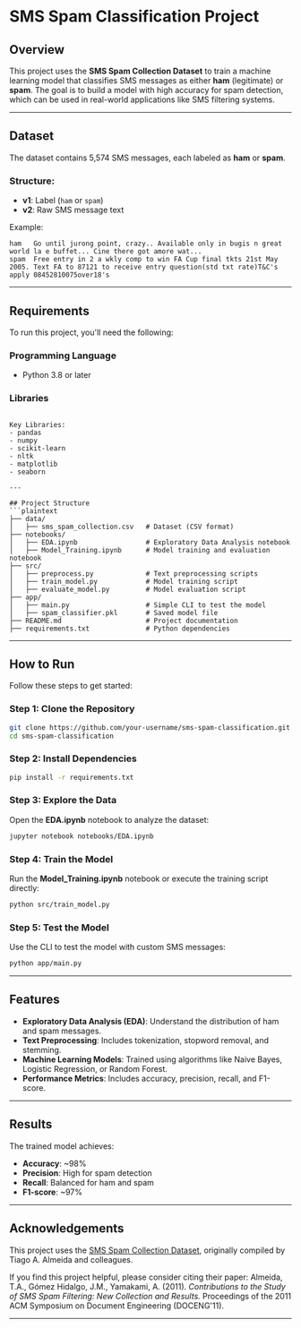 # SMS Spam Classification Project

## Overview
This project uses the **SMS Spam Collection Dataset** to train a machine learning model that classifies SMS messages as either **ham** (legitimate) or **spam**. The goal is to build a model with high accuracy for spam detection, which can be used in real-world applications like SMS filtering systems.

---

## Dataset
The dataset contains 5,574 SMS messages, each labeled as **ham** or **spam**.  
### Structure:
- **v1**: Label (`ham` or `spam`)  
- **v2**: Raw SMS message text  

Example:
```plaintext
ham   Go until jurong point, crazy.. Available only in bugis n great world la e buffet... Cine there got amore wat...
spam  Free entry in 2 a wkly comp to win FA Cup final tkts 21st May 2005. Text FA to 87121 to receive entry question(std txt rate)T&C's apply 08452810075over18's
```

---

## Requirements
To run this project, you'll need the following:

### Programming Language
- Python 3.8 or later

### Libraries

```

Key Libraries:
- pandas
- numpy
- scikit-learn
- nltk
- matplotlib
- seaborn

---

## Project Structure
```plaintext
├── data/
│   ├── sms_spam_collection.csv   # Dataset (CSV format)
├── notebooks/
│   ├── EDA.ipynb                 # Exploratory Data Analysis notebook
│   ├── Model_Training.ipynb      # Model training and evaluation notebook
├── src/
│   ├── preprocess.py             # Text preprocessing scripts
│   ├── train_model.py            # Model training script
│   ├── evaluate_model.py         # Model evaluation script
├── app/
│   ├── main.py                   # Simple CLI to test the model
│   ├── spam_classifier.pkl       # Saved model file
├── README.md                     # Project documentation
├── requirements.txt              # Python dependencies
```

---

## How to Run
Follow these steps to get started:

### Step 1: Clone the Repository
```bash
git clone https://github.com/your-username/sms-spam-classification.git
cd sms-spam-classification
```

### Step 2: Install Dependencies
```bash
pip install -r requirements.txt
```

### Step 3: Explore the Data
Open the **EDA.ipynb** notebook to analyze the dataset:
```bash
jupyter notebook notebooks/EDA.ipynb
```

### Step 4: Train the Model
Run the **Model_Training.ipynb** notebook or execute the training script directly:
```bash
python src/train_model.py
```

### Step 5: Test the Model
Use the CLI to test the model with custom SMS messages:
```bash
python app/main.py
```

---

## Features
- **Exploratory Data Analysis (EDA)**: Understand the distribution of ham and spam messages.
- **Text Preprocessing**: Includes tokenization, stopword removal, and stemming.
- **Machine Learning Models**: Trained using algorithms like Naive Bayes, Logistic Regression, or Random Forest.
- **Performance Metrics**: Includes accuracy, precision, recall, and F1-score.

---

## Results
The trained model achieves:
- **Accuracy**: ~98%
- **Precision**: High for spam detection
- **Recall**: Balanced for ham and spam
- **F1-score**: ~97%

---

## Acknowledgements
This project uses the [SMS Spam Collection Dataset](http://www.dt.fee.unicamp.br/~tiago/smsspamcollection/), originally compiled by Tiago A. Almeida and colleagues.

If you find this project helpful, please consider citing their paper:
Almeida, T.A., Gómez Hidalgo, J.M., Yamakami, A. (2011). *Contributions to the Study of SMS Spam Filtering: New Collection and Results.* Proceedings of the 2011 ACM Symposium on Document Engineering (DOCENG'11).

---
